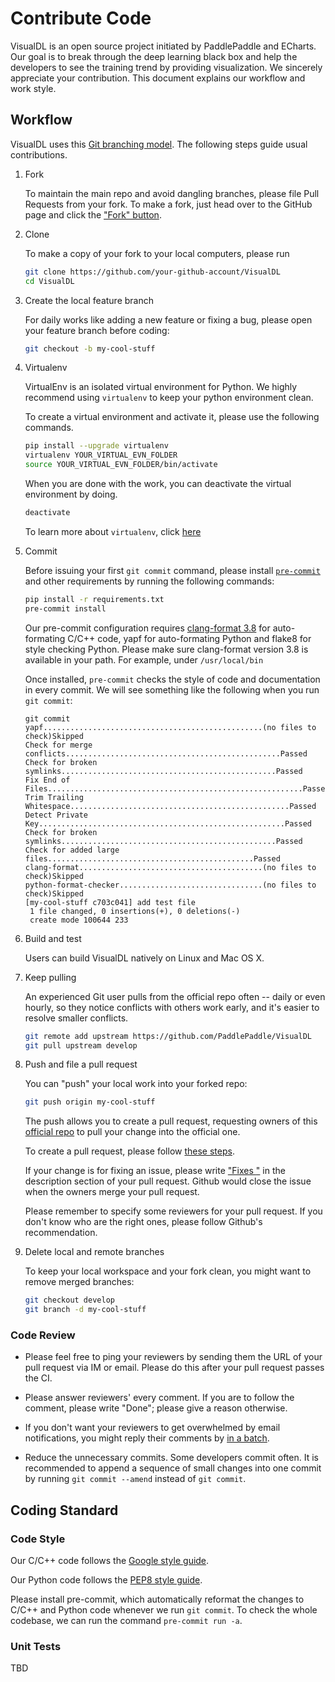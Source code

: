 # Contribute Code

VisualDL is an open source project initiated by PaddlePaddle and ECharts.
Our goal is to break through the deep learning black box and help the developers to see the training trend by providing visualization.
We sincerely appreciate your contribution.  This document explains our workflow and work style.

## Workflow

VisualDL uses this [Git branching model](http://nvie.com/posts/a-successful-git-branching-model/).  The following steps guide usual contributions.

1. Fork

   To maintain the main repo and avoid dangling branches, please file Pull Requests from your fork. To make a fork, just head over to the GitHub page and click the ["Fork" button](https://help.github.com/articles/fork-a-repo/).

1. Clone

   To make a copy of your fork to your local computers, please run

   ```bash
   git clone https://github.com/your-github-account/VisualDL
   cd VisualDL
   ```

1. Create the local feature branch

   For daily works like adding a new feature or fixing a bug, please open your feature branch before coding:

   ```bash
   git checkout -b my-cool-stuff
   ```

1. Virtualenv

   VirtualEnv is an isolated virtual environment for Python. We highly recommend using `virtualenv` to keep your python environment clean.

   To create a virtual environment and activate it, please use the following commands.
   ```bash
   pip install --upgrade virtualenv
   virtualenv YOUR_VIRTUAL_EVN_FOLDER
   source YOUR_VIRTUAL_EVN_FOLDER/bin/activate
   ```

   When you are done with the work, you can deactivate the virtual environment by doing.
   ```bash
   deactivate
   ```

   To learn more about `virtualenv`, click [here](https://virtualenv.pypa.io/en/stable/)

1. Commit

   Before issuing your first `git commit` command, please install [`pre-commit`](http://pre-commit.com/) and other requirements by running the following commands:

   ```bash
   pip install -r requirements.txt
   pre-commit install
   ```

   Our pre-commit configuration requires [clang-format 3.8](http://releases.llvm.org/download.html) for auto-formating C/C++ code, yapf for auto-formating Python and flake8 for style checking Python.
   Please make sure clang-format version 3.8 is available in your path. For example, under ```/usr/local/bin```

   Once installed, `pre-commit` checks the style of code and documentation in every commit.  We will see something like the following when you run `git commit`:

   ```
   git commit
   yapf.................................................(no files to check)Skipped
   Check for merge conflicts................................................Passed
   Check for broken symlinks................................................Passed
   Fix End of Files.........................................................Passed
   Trim Trailing Whitespace.................................................Passed
   Detect Private Key.......................................................Passed
   Check for broken symlinks................................................Passed
   Check for added large files..............................................Passed
   clang-format.........................................(no files to check)Skipped
   python-format-checker................................(no files to check)Skipped
   [my-cool-stuff c703c041] add test file
    1 file changed, 0 insertions(+), 0 deletions(-)
    create mode 100644 233
   ```

1. Build and test

   Users can build VisualDL natively on Linux and Mac OS X.

1. Keep pulling

   An experienced Git user pulls from the official repo often -- daily or even hourly, so they notice conflicts with others work early, and it's easier to resolve smaller conflicts.

   ```bash
   git remote add upstream https://github.com/PaddlePaddle/VisualDL
   git pull upstream develop
   ```

1. Push and file a pull request

   You can "push" your local work into your forked repo:

   ```bash
   git push origin my-cool-stuff
   ```

   The push allows you to create a pull request, requesting owners of this [official repo](https://github.com/PaddlePaddle/VisualDL) to pull your change into the official one.

   To create a pull request, please follow [these steps](https://help.github.com/articles/creating-a-pull-request/).

   If your change is for fixing an issue, please write ["Fixes <issue-URL>"](https://help.github.com/articles/closing-issues-using-keywords/) in the description section of your pull request.  Github would close the issue when the owners merge your pull request.

   Please remember to specify some reviewers for your pull request.  If you don't know who are the right ones, please follow Github's recommendation.


1. Delete local and remote branches

   To keep your local workspace and your fork clean, you might want to remove merged branches:

   ```bash
   git checkout develop
   git branch -d my-cool-stuff
   ```

### Code Review

-  Please feel free to ping your reviewers by sending them the URL of your pull request via IM or email.  Please do this after your pull request passes the CI.

- Please answer reviewers' every comment.  If you are to follow the comment, please write "Done"; please give a reason otherwise.

- If you don't want your reviewers to get overwhelmed by email notifications, you might reply their comments by [in a batch](https://help.github.com/articles/reviewing-proposed-changes-in-a-pull-request/).

- Reduce the unnecessary commits.  Some developers commit often.  It is recommended to append a sequence of small changes into one commit by running `git commit --amend` instead of `git commit`.


## Coding Standard

### Code Style

Our C/C++ code follows the [Google style guide](http://google.github.io/styleguide/cppguide.html).

Our Python code follows the [PEP8 style guide](https://www.python.org/dev/peps/pep-0008/).


Please install pre-commit, which automatically reformat the changes to C/C++ and Python code whenever we run `git commit`.  To check the whole codebase, we can run the command `pre-commit run -a`.

### Unit Tests

TBD
